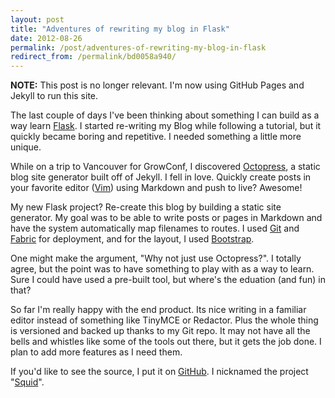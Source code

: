 ```yaml
---
layout: post
title: "Adventures of rewriting my blog in Flask"
date: 2012-08-26
permalink: /post/adventures-of-rewriting-my-blog-in-flask
redirect_from: /permalink/bd0058a940/
---
```


__NOTE:__ This post is no longer relevant. I'm now using GitHub Pages and Jekyll 
to run this site.

The last couple of days I've been thinking about something I can build as a way learn [Flask][@flask]. I started re-writing my Blog while following a tutorial, but it quickly became boring and repetitive. I needed something a little more unique.

While on a trip to Vancouver for GrowConf, I discovered [Octopress][@octopress], a static blog site generator built off of Jekyll. I fell in love. Quickly create posts in your favorite editor ([Vim][@vim]) using Markdown and push to live? Awesome!

My new Flask project? Re-create this blog by building a static site generator. My goal was to be able to write posts or pages in Markdown and have the system automatically map filenames to routes. I used [Git][@git] and [Fabric][@fabric] for deployment, and for the layout, I used [Bootstrap][@bootstrap].

One might make the argument, "Why not just use Octopress?". I totally agree, but the point was to have something to play with as a way to learn. Sure I could have used a pre-built tool, but where's the eduation (and fun) in that?

So far I'm really happy with the end product. Its nice writing in a familiar editor instead of something like TinyMCE or Redactor. Plus the whole thing is versioned and backed up thanks to my Git repo. It may not have all the bells and whistles like some of the tools out there, but it gets the job done. I plan to add more features as I need them.

If you'd like to see the source, I put it on [GitHub][@squid]. I nicknamed the project "[Squid][@squid]".

[@flask]: http://flask.pocoo.org
[@octopress]: http://octopress.org
[@vim]: http://www.vim.org
[@git]: http://git-scm.com
[@fabric]: http://fabfile.org
[@bootstrap]: http://twitter.github.com/bootstrap/
[@squid]: http://github.com/geekforbrains/squid